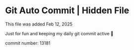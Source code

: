 # Git Auto Commit | Hidden File

This file was added Feb 12, 2025

Just for fun and keeping my daily git commit active 🤪

commit number: 13181
